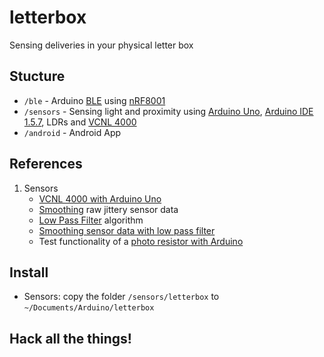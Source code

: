 letterbox
=========

Sensing deliveries in your physical letter box

## Stucture

- `/ble` - Arduino [BLE](http://en.wikipedia.org/wiki/Bluetooth_low_energy) using [nRF8001](http://www.nordicsemi.com/eng/Products/Bluetooth-R-low-energy/nRF8001)
- `/sensors` - Sensing light and proximity using [Arduino Uno](http://arduino.cc/en/Main/arduinoBoardUno), [Arduino IDE 1.5.7](http://arduino.cc/en/main/software), LDRs and [VCNL 4000](http://www.adafruit.com/products/466)
- `/android` - Android App

## References

1. Sensors
	- [VCNL 4000 with Arduino Uno](https://github.com/adafruit/VCNL4000/blob/master/vcnl4000.pde)
	- [Smoothing](http://playground.arduino.cc/main/smooth) raw jittery sensor data
	- [Low Pass Filter](http://en.wikipedia.org/wiki/Low-pass_filter) algorithm
	- [Smoothing sensor data with low pass filter](http://blog.thomnichols.org/2011/08/smoothing-sensor-data-with-a-low-pass-filter)
	- Test functionality of a [photo resistor with Arduino](http://playground.arduino.cc/Learning/PhotoResistor)
	
## Install

- Sensors: copy the folder `/sensors/letterbox` to `~/Documents/Arduino/letterbox`

## Hack all the things!


